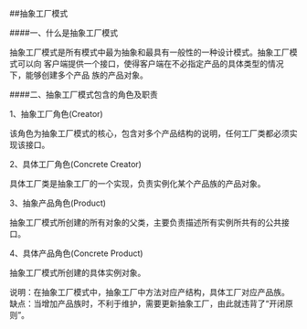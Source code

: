 ##抽象工厂模式

####一、什么是抽象工厂模式

抽象工厂模式是所有模式中最为抽象和最具有一般性的一种设计模式。抽象工厂模式可以向
客户端提供一个接口，使得客户端在不必指定产品的具体类型的情况下，能够创建多个产品
族的产品对象。

####二、抽象工厂模式包含的角色及职责

1、抽象工厂角色(Creator)

该角色为抽象工厂模式的核心，包含对多个产品结构的说明，任何工厂类都必须实现该接口。

2、具体工厂角色(Concrete Creator)

具体工厂类是抽象工厂的一个实现，负责实例化某个产品族的产品对象。

3、抽象产品角色(Product)

抽象工厂模式所创建的所有对象的父类，主要负责描述所有实例所共有的公共接口。

4、具体产品角色(Concrete Product)

抽象工厂模式所创建的具体实例对象。

说明：在抽象工厂模式中，抽象工厂中方法对应产结构，具体工厂对应产品族。
缺点：当增加产品族时，不利于维护，需要更新抽象工厂，由此就违背了“开闭原则”。